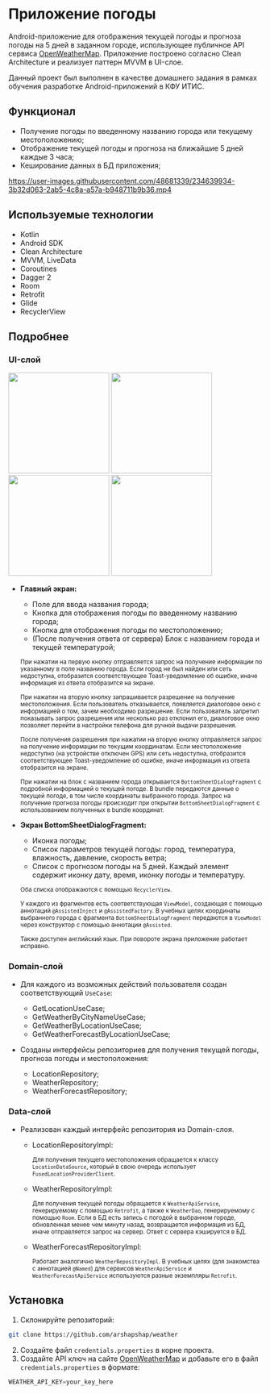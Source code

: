 # Приложение погоды

Android-приложение для отображения текущей погоды и прогноза погоды на 5 дней в заданном городе, использующее публичное API сервиса [OpenWeatherMap](https://openweathermap.org). 
Приложение построено согласно Clean Architecture и реализует паттерн MVVM в UI-слое.

Данный проект был выполнен в качестве домашнего задания в рамках обучения разработке Android-приложений в КФУ ИТИС.

## Функционал

* Получение погоды по введенному названию города или текущему местоположению;
* Отображение текущей погоды и прогноза на ближайшие 5 дней каждые 3 часа;
* Кеширование данных в БД приложения;

https://user-images.githubusercontent.com/48681339/234639934-3b32d063-2ab5-4c8a-a57a-b948711b9b36.mp4

## Используемые технологии

* Kotlin
* Android SDK
* Clean Architecture
* MVVM, LiveData
* Coroutines
* Dagger 2
* Room
* Retrofit
* Glide
* RecyclerView

## Подробнее

### UI-слой
<p float="left">
  <img src="https://user-images.githubusercontent.com/48681339/234835392-ecb0de7f-1b1c-4575-b522-280359521221.jpg" width="200" />
  <img src="https://user-images.githubusercontent.com/48681339/234835067-f791b84f-f875-4252-a22e-26ffe8c34833.jpg" width="200" />
  <img src="https://user-images.githubusercontent.com/48681339/234835826-051be4f7-839d-4288-84bb-ff2df3f7906c.jpg" width="200" />
  <img src="https://user-images.githubusercontent.com/48681339/234839328-4051d7f0-1cb5-4115-b4cb-b08c55e9cf45.jpg" width="200" />
</p>

- **Главный экран:**
  * Поле для ввода названия города;
  * Кнопка для отображения погоды по введенному названию города;
  * Кнопка для отображения погоды по местоположению;
  * (После получения ответа от сервера) Блок с названием города и текущей температурой;

  <sub>При нажатии на первую кнопку отправляется запрос на получение информации по указанному в поле названию города. Если город не был найден или сеть недоступна, отобразится соответствующее Toast-уведомление об ошибке, иначе информация из ответа отобразится на экране.

  <sub>При нажатии на вторую кнопку запрашивается разрешение на получение местоположения. Если пользователь отказывается, появляется диалоговое окно с информацией о том, зачем необходимо разрешение. Если пользователь запретил показывать запрос разрешения или несколько раз отклонил его, диалоговое окно позволяет перейти в настройки телефона для ручной выдачи разрешения.
    
  <sub>После получения разрешения при нажатии на вторую кнопку отправляется запрос на получение информации по текущим координатам. Если местоположение недоступно (на устройстве отключен GPS) или сеть недоступна, отобразится соответствующее Toast-уведомление об ошибке, иначе информация из ответа отобразится на экране.

  <sub>При нажатии на блок с названием города открывается `BottomSheetDialogFragment` с подробной информацией о текущей погоде. В bundle передаются данные о текущей погоде, в том числе координаты выбранного города. Запрос на получение прогноза погоды происходит при открытии `BottomSheetDialogFragment` с использованием полученных в bundle координат.

- **Экран BottomSheetDialogFragment:**
  * Иконка погоды;
  * Список параметров текущей погоды: город, температура, влажность, давление, скорость ветра;
  * Список с прогнозом погоды на 5 дней. Каждый элемент содержит иконку дату, время, иконку погоды и температуру.

  <sub>Оба списка отображаются с помощью `RecyclerView`.
    
  <sub>У каждого из фрагментов есть соответствующая `ViewModel`, создающая с помощью аннотаций `@AssistedInject` и `@AssistedFactory`. В учебных целях координаты выбранного города с фрагмента `BottomSheetDialogFragment` передаются в `ViewModel` через конструктор с помощью аннотации `@Assisted`.
    
  <sub>Также доступен английский язык. При повороте экрана приложение работает исправно.

### Domain-слой

- Для каждого из возможных действий пользователя создан соответствующий `UseCase`:
  * GetLocationUseCase;
  * GetWeatherByCityNameUseCase;
  * GetWeatherByLocationUseCase;
  * GetWeatherForecastByLocationUseCase;
    
- Созданы интерфейсы репозиториев для получения текущей погоды, прогноза погоды и местоположения:
  * LocationRepository;
  * WeatherRepository;
  * WeatherForecastRepository;
    
### Data-слой

- Реализован каждый интерфейс репозитория из Domain-слоя.
  * LocationRepositoryImpl: 
    
    <sub>Для получения текущего местоположения обращается к классу `LocationDataSource`, который в свою очередь использует `FusedLocationProviderClient`.

  * WeatherRepositoryImpl:
      
    <sub>Для получения текущей погоды обращается к `WeatherApiService`, генерируемому с помощью `Retrofit`, а также к `WeatherDao`, генерируемому с помощью `Room`. Если в БД есть запись с погодой в выбранном городе, обновленная менее чем минуту назад, возвращается информация из БД, иначе отправляется запрос на сервер. Ответ с сервера кэшируется в БД.
  * WeatherForecastRepositoryImpl:
      
    <sub>Работает аналогично `WeatherRepositoryImpl`. В учебных целях (для знакомства с аннотацией `@Named`) для сервисов `WeatherApiService` и `WeatherForecastApiService` используются разные экземпляры `Retrofit`. 

## Установка

1. Склонируйте репозиторий: 

```bash
git clone https://github.com/arshapshap/weather
```

2. Создайте файл `credentials.properties` в корне проекта.
2. Создайте API ключ на сайте [OpenWeatherMap](https://openweathermap.org) и добавьте его в файл `credentials.properties` в формате: 

```gradle
WEATHER_API_KEY=your_key_here
```
